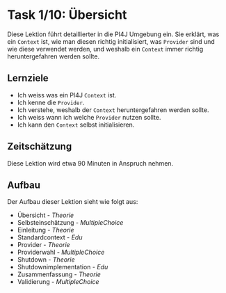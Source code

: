 # Task 1/10: Übersicht
Diese Lektion führt detaillierter in die PI4J Umgebung ein. Sie erklärt, was ein `Context` ist, wie man diesen richtig initialisiert, 
was `Provider` sind und wie diese verwendet werden, und weshalb ein `Context` immer richtig heruntergefahren werden sollte.

## Lernziele
- Ich weiss was ein PI4J `Context` ist.
- Ich kenne die `Provider`.
- Ich verstehe, weshalb der `Context` heruntergefahren werden sollte.
- Ich weiss wann ich welche `Provider` nutzen sollte.
- Ich kann den `Context` selbst initialisieren.

## Zeitschätzung
Diese Lektion wird etwa 90 Minuten in Anspruch nehmen.

## Aufbau
Der Aufbau dieser Lektion sieht wie folgt aus:

- Übersicht - *Theorie*
- Selbsteinschätzung - *MultipleChoice*
- Einleitung - *Theorie*
- Standardcontext - *Edu*
- Provider - *Theorie*
- Providerwahl - *MultipleChoice*
- Shutdown - *Theorie*
- Shutdownimplementation - *Edu*
- Zusammenfassung - *Theorie*
- Validierung - *MultipleChoice*